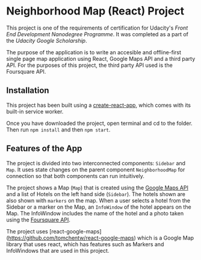 # Neighborhood Map (React) Project 

This project is one of the requirements of certification for Udacity's *Front End Development Nanodegree Programme*. It was completed as a part of the *Udacity Google Scholarship*.

The purpose of the application is to write an accesible and offline-first single page map application using React, Google Maps API and a third party API. For the purposes of this project, the third party API used is the Foursquare API.

## Installation
This project has been built using a [create-react-app](https://github.com/facebook/create-react-app), which comes with its built-in service worker.

Once you have downloaded the project, open terminal and cd to the folder. Then run `npm install` and then `npm start`. 

## Features of the App
The project is divided into two interconnected components: `Sidebar` and `Map`. It uses state changes on the parent component `NeighborhoodMap` for connection so that both components can run intuitively.

The project shows a Map (`Map`) that is created using the [Google Maps API](https://cloud.google.com/maps-platform/) and a list of Hotels on the left hand side (`Sidebar`). The hotels shown are also shown with `markers` on the map. When a user selects a hotel from the Sidebar or a marker on the Map, an `InfoWindow` of the hotel appears on the Map. The InfoWindow includes the name of the hotel and a photo taken using the [Foursquare API](https://developer.foursquare.com/).

The project uses [react-google-maps] (https://github.com/tomchentw/react-google-maps) which is a Google Map library that uses react, which has features such as Markers and InfoWindows that are used in this project.



